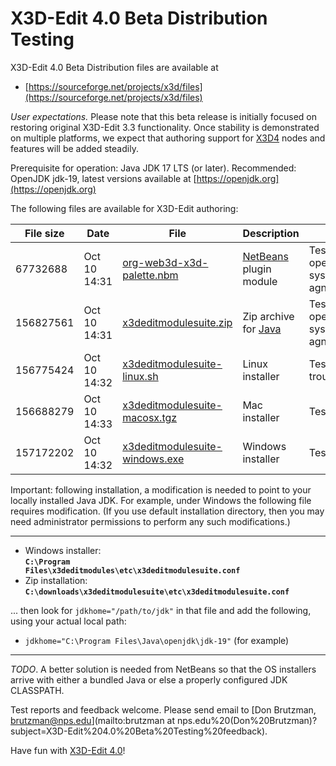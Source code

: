 # X3D-Edit 4.0 Beta Distribution Testing

<!-- posted at https://sourceforge.net/projects/x3d/files -->

X3D-Edit 4.0 Beta Distribution files are available at

* [https://sourceforge.net/projects/x3d/files](https://sourceforge.net/projects/x3d/files)

*User expectations.* Please note that this beta release is initially focused on restoring original X3D-Edit 3.3 functionality.
Once stability is demonstrated on multiple platforms, we expect that authoring support for 
[X3D4](https://www.web3d.org/x3d4) nodes and features will be added steadily.

Prerequisite for operation: Java JDK 17 LTS (or later).  Recommended: OpenJDK jdk-19, latest versions available at [https://openjdk.org](https://openjdk.org)

The following files are available for X3D-Edit authoring:

File size | Date         | File                                                                                                        | Description               | Status
--------- | ------------ | ----------------------------------------------------------------------------------------------------------- | ------------------------- | ------
 67732688 | Oct 10 14:31 | [org-web3d-x3d-palette.nbm](https://sourceforge.net/projects/x3d/files/org-web3d-x3d-palette.nbm)           | [NetBeans](https://netbeans.org) plugin module    | Tested sat, operating system agnostic
156827561 | Oct 10 14:31 | [x3deditmodulesuite.zip](https://sourceforge.net/projects/x3d/files/x3deditmodulesuite.zip)                 | Zip archive for [Java](https://openjdk.java.net)  | Tested sat, operating system agnostic
156775424 | Oct 10 14:32 | [x3deditmodulesuite-linux.sh](https://sourceforge.net/projects/x3d/files/x3deditmodulesuite-linux.sh)       | Linux installer           | Tested unsat, troubleshooting
156688279 | Oct 10 14:33 | [x3deditmodulesuite-macosx.tgz](https://sourceforge.net/projects/x3d/files/x3deditmodulesuite-macosx.tgz)   | Mac installer             | Tested sat
157172202 | Oct 10 14:32 | [x3deditmodulesuite-windows.exe](https://sourceforge.net/projects/x3d/files/x3deditmodulesuite-windows.exe) | Windows installer         | Tested sat

Important: following installation, a modification is needed to point to your locally installed Java JDK.
For example, under Windows the following file requires modification.  (If you use default installation directory, 
then you may need administrator permissions to perform any such modifications.)

----

* Windows installer: <br /><b><code>C:\Program Files\x3deditmodules\etc\x3deditmodulesuite.conf</code></b>
* Zip installation:  <br /><b><code>C:\downloads\x3deditmodulesuite\etc\x3deditmodulesuite.conf</code></b>

... then look for <code>jdkhome="/path/to/jdk"</code> in that file and add the following, using your actual local path:

* <code>jdkhome="C:\Program Files\Java\openjdk\jdk-19"</code> (for example)

----

*TODO*. A better solution is needed from NetBeans so that the OS installers arrive with either a bundled Java or else a properly configured JDK CLASSPATH.

Test reports and feedback welcome.  Please send email to
[Don Brutzman, brutzman@nps.edu](mailto:brutzman at nps.edu%20(Don%20Brutzman)?subject=X3D-Edit%204.0%20Beta%20Testing%20feedback).

Have fun with [X3D-Edit 4.0](https://savage.nps.edu/X3D-Edit)!
